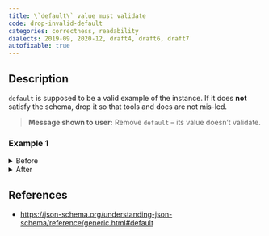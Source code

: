 ```yaml
---
title: \`default\` value must validate
code: drop-invalid-default
categories: correctness, readability
dialects: 2019-09, 2020-12, draft4, draft6, draft7
autofixable: true
---
```


## Description
`default` is supposed to be a valid example of the instance. If it does **not** satisfy the schema, drop it so that tools and docs are not mis-led.

> **Message shown to user:**
> Remove `default` – its value doesn’t validate.

### Example 1
<details><summary>Before</summary>

```json
{
  "default": "not-an-integer",
  "type": "integer"
}
```
</details>

<details><summary>After</summary>

```json
{
  "type": "integer"
}
```
</details>

## References
* <https://json-schema.org/understanding-json-schema/reference/generic.html#default>
